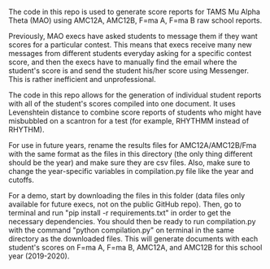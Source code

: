 The code in this repo is used to generate score reports for TAMS Mu Alpha Theta (MAO) using AMC12A, AMC12B, F=ma A, F=ma B raw school reports.

Previously, MAO execs have asked students to message them if they want scores for a particular contest. This means that execs receive many new messages from different students everyday asking for a specific contest score, and then the execs have to manually find the email where the student's score is and send the student his/her score using Messenger. This is rather inefficient and unprofessional.

The code in this repo allows for the generation of individual student reports with all of the student's scores compiled into one document. It uses Levenshtein distance to combine score reports of students who might have misbubbled on a scantron for a test (for example, RHYTHMM instead of RHYTHM).

For use in future years, rename the results files for AMC12A/AMC12B/Fma with the same format as the files in this directory (the only thing different should be the year) and make sure they are csv files. Also, make sure to change the year-specific variables in compilation.py file like the year and cutoffs.

For a demo, start by downloading the files in this folder (data files only available for future execs, not on the public GitHub repo). Then, go to terminal and run "pip install -r requirements.txt" in order to get the necessary dependencies. You should then be ready to run compilation.py with the command "python compilation.py" on terminal in the same directory as the downloaded files. This will generate documents with each student's scores on F=ma A, F=ma B, AMC12A, and AMC12B for this school year (2019-2020).
